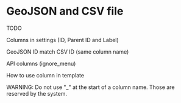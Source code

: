# GeoJSON and CSV file #

TODO

Columns in settings (ID, Parent ID and Label)

GeoJSON ID match CSV ID (same column name)

API columns (ignore_menu)

How to use column in template

WARNING: Do not use "_" at the start of a column name. Those are reserved by the system.
